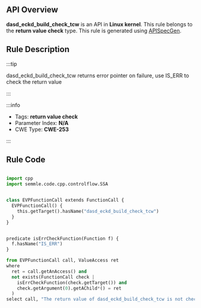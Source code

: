 ---
---


## API Overview
**dasd_eckd_build_check_tcw** is an API in **Linux kernel**. This rule belongs to the **return value check** type. This rule is generated using [APISpecGen](../../tools/APISpecGen).
## Rule Description

:::tip

dasd_eckd_build_check_tcw returns error pointer on failure, use IS_ERR to check the return value

:::

:::info

- Tags: **return value check**
- Parameter Index: **N/A**
- CWE Type: **CWE-253**

:::

## Rule Code
```python

import cpp
import semmle.code.cpp.controlflow.SSA


class EVPFunctionCall extends FunctionCall {
  EVPFunctionCall() {
    this.getTarget().hasName("dasd_eckd_build_check_tcw")
  }
}


predicate isErrCheckFunction(Function f) {
  f.hasName("IS_ERR") 
}

from EVPFunctionCall call, ValueAccess ret
where
  ret = call.getAnAccess() and
  not exists(FunctionCall check |
    isErrCheckFunction(check.getTarget()) and
    check.getArgument(0).getAChild*() = ret
  )
select call, "The return value of dasd_eckd_build_check_tcw is not checked with IS_ERR."
    
```